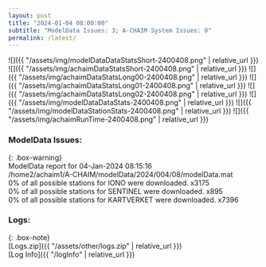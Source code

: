 ```yaml
---
layout: post
title: "2024-01-04 08:00:00"
subtitle: "ModelData Issues: 3; A-CHAIM System Issues: 0"
permalink: /latest/
---
```


![]({{ "/assets/img/modelDataDataStatsShort-2400408.png" | relative_url }})
![]({{ "/assets/img/achaimDataStatsShort-2400408.png" | relative_url }})
![]({{ "/assets/img/achaimDataStatsLong00-2400408.png" | relative_url }})
![]({{ "/assets/img/achaimDataStatsLong01-2400408.png" | relative_url }})
![]({{ "/assets/img/achaimDataStatsLong02-2400408.png" | relative_url }})
![]({{ "/assets/img/modelDataDataStats-2400408.png" | relative_url }})
![]({{ "/assets/img/modelDataStationStats-2400408.png" | relative_url }})
![]({{ "/assets/img/achaimRunTime-2400408.png" | relative_url }})


### ModelData Issues:  
  
{: .box-warning}  
 ModelData report for 04-Jan-2024 08:15:16   
 /home2/achaim1/A-CHAIM/modelData/2024/004/08/modelData.mat   
 0% of all possible stations for IONO were downloaded. x3175   
 0% of all possible stations for SENTINEL were downloaded. x895   
 0% of all possible stations for KARTVERKET were downloaded. x7396   
  


### Logs:  
  
{: .box-note}  
[Logs.zip]({{ "/assets/other/logs.zip" | relative_url }})  
[Log Info]({{ "/logInfo" | relative_url }})  
